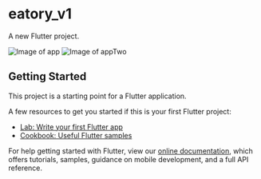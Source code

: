 # eatory_v1

A new Flutter project.

![Image of app](https://github.com/joshh152/Eatini/tree/master/assets/images/s1.jpg) ![Image of appTwo](https://github.com/joshh152/Eatini/tree/master/assets/images/s1.jpg)

## Getting Started

This project is a starting point for a Flutter application.

A few resources to get you started if this is your first Flutter project:

- [Lab: Write your first Flutter app](https://flutter.dev/docs/get-started/codelab)
- [Cookbook: Useful Flutter samples](https://flutter.dev/docs/cookbook)

For help getting started with Flutter, view our
[online documentation](https://flutter.dev/docs), which offers tutorials,
samples, guidance on mobile development, and a full API reference.
